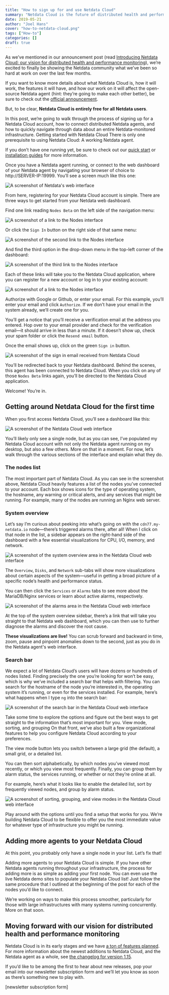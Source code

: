 ```yaml
---
title: "How to sign up for and use Netdata Cloud"
summary: "Netdata Cloud is the future of distributed health and performance monitoring. Learn how to sign up for and use Netdata Cloud with your nodes."
date: 2019-05-21
author: "Joel Hans"
cover: "how-to-netdata-cloud.png"
tags: ["How-to"]
categories: []
draft: true
---
```


As we’ve mentioned in our announcement post (read [Introducing Netdata Cloud: our vision for distributed health and performance monitoring](https://blog.netdata.cloud/posts/netdata-cloud-announcement/)), we’re excited to finally be showing the Netdata community what we’ve been so hard at work on over the last few months.

If you want to know more details about what Netdata Cloud is, how it will work, the features it will have, and how our work on it will affect the open-source Netdata agent (hint: they’re going to make each other better), be sure to check out the [official announcement](https://blog.netdata.cloud/posts/netdata-cloud-announcement/).

But, to be clear, **Netdata Cloud is entirely free for all Netdata users**.

<!--more-->

In this post, we’re going to walk through the process of signing up for a Netdata Cloud account, how to connect distributed Netdata agents, and how to quickly navigate through data about an entire Netdata-monitored infrastructure.
Getting started with Netdata Cloud
There is only one prerequisite to using Netdata Cloud: A working Netdata agent. 

If you don’t have one running yet, be sure to check out our [quick start](https://github.com/netdata/netdata#quick-start) or [installation guides](https://github.com/netdata/netdata/tree/master/packaging/installer#installation) for more information.

Once you have a Netdata agent running, or connect to the web dashboard of your Netdata agent by navigating your browser of choice to http://SERVER-IP:19999. You’ll see a screen much like this one:

![A screenshot of Netdata's web interface](/img/how-to-netdata-cloud_01.png)

From here, registering for your Netdata Cloud account is simple. There are three ways to get started from your Netdata web dashboard. 

Find one link reading `Nodes Beta` on the left side of the navigation menu:

![A screenshot of a link to the Nodes interface](/img/how-to-netdata-cloud_02.png)

Or click the `Sign In` button on the right side of that same menu:

![A screenshot of the second link to the Nodes interface](/img/how-to-netdata-cloud_03.png)

And find the third option in the drop-down menu in the top-left corner of the dashboard:

![A screenshot of the third link to the Nodes interface](/img/how-to-netdata-cloud_04.png)

Each of these links will take you to the Netdata Cloud application, where you can register for a new account or log in to your existing account:

![A screenshot of a link to the Nodes interface](/img/how-to-netdata-cloud_05.png)

Authorize with Google or Github, or enter your email. For this example, you’ll enter your email and click `Authorize`. If we don’t have your email in the system already, we’ll create one for you.

You’ll get a notice that you’ll receive a verification email at the address you entered. Hop over to your email provider and check for the verification email—it should arrive in less than a minute. If it doesn’t show up, check your spam folder or click the `Resend email` button.

Once the email shows up, click on the green `Sign in` button.

![A screenshot of the sign in email received from Netdata Cloud](/img/how-to-netdata-cloud_06.png)

You’ll be redirected back to your Netdata dashboard. Behind the scenes, this agent has been connected to Netdata Cloud. When you click on any of those `Nodes Beta` links again, you’ll be directed to the Netdata Cloud application.

Welcome! You’re in.

## Getting around Netdata Cloud for the first time

When you first access Netdata Cloud, you’ll see a dashboard like this:

![A screenshot of the Netdata Cloud web interface](/img/how-to-netdata-cloud_07.png)

You’ll likely only see a single node, but as you can see, I’ve populated my Netdata Cloud account with not only the Netdata agent running on my desktop, but also a few others. More on that in a moment. For now, let’s walk through the various sections of the interface and explain what they do.

### The nodes list

The most important part of Netdata Cloud. As you can see in the screenshot above, Netdata Cloud heavily features a list of the nodes you’ve connected to your account. Each box shows icons for the type of operating system, the hostname, any warning or critical alerts, and any services that might be running. For example, many of the nodes are running an Nginx web server.

### System overview 

Let’s say I’m curious about peeking into what’s going on with the `cdn77.my-netdata.io` node—there’s triggered alarms there, after all! When I click on that node in the list, a sidebar appears on the right-hand side of the dashboard with a few essential visualizations for CPU, I/O, memory, and network.

![A screenshot of the system overview area in the Netdata Cloud web interface](/img/how-to-netdata-cloud_08.png)

The `Overview`, `Disks`, and `Network` sub-tabs will show more visualizations about certain aspects of the system—useful in getting a broad picture of a specific node’s health and performance status.

You can then click the `Services` or `Alarms` tabs to see more about the MariaDB/Nginx services or learn about active alarms, respectively.

![A screenshot of the alarms area in the Netdata Cloud web interface](/img/how-to-netdata-cloud_09.png)

At the top of the system overview sidebar, there’s a link that will take you straight to that Netdata web dashboard, which you can then use to further diagnose the alarms and discover the root cause.

**These visualizations are live!** You can scrub forward and backward in time, zoom, pause and pinpoint anomalies down to the second, just as you do in the Netdata agent's web interface.

### Search bar

We expect a lot of Netdata Cloud’s users will have dozens or hundreds of nodes listed. Finding precisely the one you’re looking for won’t be easy, which is why we’ve included a search bar that helps with filtering. You can search for the hostname of the node you’re interested in, the operating system it’s running, or even for the services installed. For example, here’s what happens when I type `ng` into the search bar:

![A screenshot of the search bar in the Netdata Cloud web interface](/img/how-to-netdata-cloud_10.png)

Take some time to explore the options and figure out the best ways to get straight to the information that’s most important for you.
View mode, sorting, and grouping
On that front, we’ve also built a few organizational features to help you configure Netdata Cloud according to your preferences.

The view mode button lets you switch between a large grid (the default), a small grid, or a detailed list.

You can then sort alphabetically, by which nodes you’ve viewed most recently, or which you view most frequently. Finally, you can group them by alarm status, the services running, or whether or not they’re online at all.

For example, here’s what it looks like to enable the detailed list, sort by frequently viewed nodes, and group by alarm status.

![A screenshot of sorting, grouping, and view modes in the Netdata Cloud web interface](/img/how-to-netdata-cloud_11.png)

Play around with the options until you find a setup that works for you. We’re building Netdata Cloud to be flexible to offer you the most immediate value for whatever type of infrastructure you might be running.

## Adding more agents to your Netdata Cloud

At this point, you probably only have a single node in your list. Let’s fix that!

Adding more agents to your Netdata Cloud is simple. If you have other Netdata agents running throughout your infrastructure, the process for adding more is as simple as adding your first node. You can even use the live Netdata demo sites to populate your Netdata Cloud list! Just follow the same procedure that I outlined at the beginning of the post for each of the nodes you’d like to connect.

We’re working on ways to make this process smoother, particularly for those with large infrastructures with many systems running concurrently. More on that soon.

## Moving forward with our vision for distributed health and performance monitoring

Netdata Cloud is in its early stages and we have [a ton of features planned](https://blog.netdata.cloud/posts/netdata-cloud-announcement/#what-features-will-netdata-cloud-offer). For more information about the newest additions to Netdata Cloud, and the Netdata agent as a whole, see [the changelog for version 1.15](https://github.com/netdata/netdata/releases/tag/v1.15.0).

If you’d like to be among the first to hear about new releases, pop your email into our newsletter subscription form and we’ll let you know as soon as there’s something new to play with.

[newsletter subscription form]